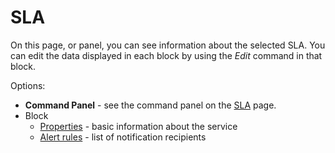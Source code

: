 # SLA
  
On this page, or panel, you can see information about the selected SLA. You can edit the data displayed in each block by using the *Edit* command in that block.
 
Options:
 
- **Command Panel** - see the command panel on the [SLA](../sla) page.
- Block
    - [Properties](detail/edit) - basic information about the service
    - [Alert rules](detail/notice) - list of notification recipients
